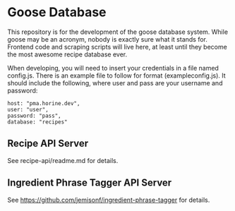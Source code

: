 # Goose Database

This repository is for the development of the goose database system. While goose may be an acronym, nobody is exactly sure what it stands for. Frontend code and scraping scripts will live here, at least until they become the most awesome recipe database ever.

When developing, you will need to insert your credentials in a file named config.js. There is an example file to follow for format (exampleconfig.js). It should include the following, where user and pass are your username and password:
```
host: "pma.horine.dev",
user: "user",
password: "pass",
database: "recipes"
```

## Recipe API Server

See recipe-api/readme.md for details.

## Ingredient Phrase Tagger API Server

See https://github.com/jemisonf/ingredient-phrase-tagger for details.

